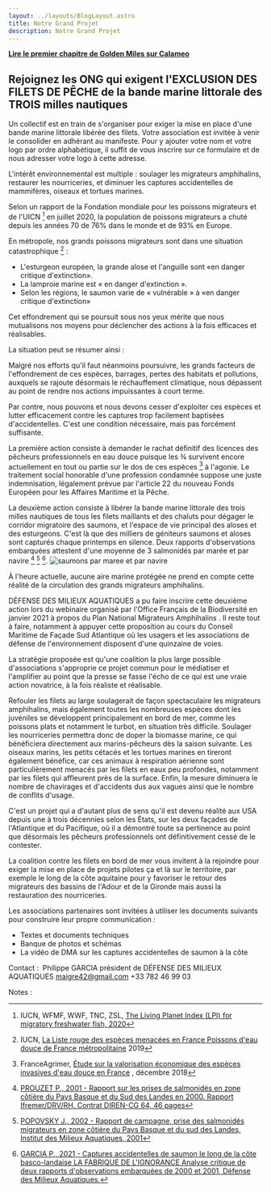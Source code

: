 ```yaml
---
layout: ../layouts/BlogLayout.astro
title: Notre Grand Projet
description: Notre Grand Projet
---
```


**[Lire le premier chapitre de Golden Miles sur Calameo](https://www.calameo.com/read/00751452419cabfa06623)**


## Rejoignez les ONG qui exigent l'EXCLUSION DES FILETS DE PÊCHE de la bande marine littorale des TROIS milles nautiques  
  

Un collectif est en train de s'organiser pour exiger la mise en place d'une bande marine littorale libérée des filets. Votre association est invitée à venir le consolider en adhérant au manifeste. Pour y ajouter votre nom et votre logo par ordre alphabétique, il suffit de vous inscrire sur ce formulaire et de nous adresser votre logo à cette adresse.

L'intérêt environnemental est multiple : soulager les migrateurs amphihalins, restaurer les nourriceries, et diminuer les captures accidentelles de mammifères, oiseaux et tortues marines.

Selon un rapport de la Fondation mondiale pour les poissons migrateurs et de l'UICN [^1] en juillet 2020, la population de poissons migrateurs a chuté depuis les années 70 de 76% dans le monde et de 93% en Europe.

En métropole, nos grands poissons migrateurs sont dans une situation catastrophique [^2] :

- L'esturgeon européen, la grande alose et l'anguille sont «en danger critique d'extinction».
- La lamproie marine est « en danger d'extinction ».
- Selon les régions, le saumon varie de « vulnérable » à «en danger critique d'extinction»

Cet effondrement qui se poursuit sous nos yeux mérite que nous mutualisons nos moyens pour déclencher des actions à la fois efficaces et réalisables.

La situation peut se résumer ainsi :

Malgré nos efforts qu'il faut néanmoins poursuivre, les grands facteurs de l'effondrement de ces espèces, barrages, pertes des habitats et pollutions, auxquels se rajoute désormais le réchauffement climatique, nous dépassent au point de rendre nos actions impuissantes à court terme.

Par contre, nous pouvons et nous devons cesser d'exploiter ces espèces et lutter efficacement contre les captures trop facilement baptisées d'accidentelles. C'est une condition nécessaire, mais pas forcément suffisante.

La première action consiste à demander le rachat définitif des licences des pêcheurs professionnels en eau douce puisque les ¾ survivent encore actuellement en tout ou partie sur le dos de ces espèces [^3] à l'agonie. Le traitement social honorable d'une profession condamnée suppose une juste indemnisation, légalement prévue par l'article 22 du nouveau Fonds Européen pour les Affaires Maritime et la Pêche.

La deuxième action consiste à libérer la bande marine littorale des trois milles nautiques de tous les filets maillants et des chaluts pour dégager le corridor migratoire des saumons, et l'espace de vie principal des aloses et des esturgeons. C'est là que des milliers de géniteurs saumons et aloses sont capturés chaque printemps en silence. Deux rapports d'observations embarquées attestent d'une moyenne de 3 salmonidés par marée et par navire [^4] [^5] [^6].
![saumons par maree et par navire ](/3_SAUMONS_PAR_MAREE_PAR_NAVIRE.jpg)

À l'heure actuelle, aucune aire marine protégée ne prend en compte cette réalité de la circulation des grands migrateurs amphihalins.

DÉFENSE DES MILIEUX AQUATIQUES a pu faire inscrire cette deuxième action lors du webinaire organisé par l'Office Français de la Biodiversité en janvier 2021 à propos du Plan National Migrateurs Amphihalins . Il reste tout à faire, notamment à appuyer cette proposition au cours du Conseil Maritime de Façade Sud Atlantique où les usagers et les associations de défense de l'environnement disposent d'une quinzaine de voies.

La stratégie proposée est qu'une coalition la plus large possible d'associations s'approprie ce projet commun pour le médiatiser et l'amplifier au point que la presse se fasse l'écho de ce qui est une vraie action novatrice, à la fois réaliste et réalisable.

Refouler les filets au large soulagerait de façon spectaculaire les migrateurs amphihalins, mais également toutes les nombreuses espèces dont les juvéniles se développent principalement en bord de mer, comme les poissons plats et notamment le turbot, en situation très difficile. Soulager les nourriceries permettra donc de doper la biomasse marine, ce qui bénéficiera directement aux marins-pêcheurs dès la saison suivante. Les oiseaux marins, les petits cétacés et les tortues marines en tireront également bénéfice, car ces animaux à respiration aérienne sont particulièrement menacés par les filets en eaux peu profondes, notamment par les filets qui affleurent près de la surface. Enfin, la mesure diminuera le nombre de chavirages et d'accidents dus aux vagues ainsi que le nombre de conflits d'usage.

C'est un projet qui a d'autant plus de sens qu'il est devenu réalité aux USA depuis une à trois décennies selon les États, sur les deux façades de l'Atlantique et du Pacifique, où il a démontré toute sa pertinence au point que désormais les pêcheurs professionnels ont définitivement cessé de le contester.

La coalition contre les filets en bord de mer vous invitent à la rejoindre pour exiger la mise en place de projets pilotes ça et là sur le territoire, par exemple le long de la côte aquitaine pour y favoriser le retour des migrateurs des bassins de l'Adour et de la Gironde mais aussi la restauration des nourriceries.

Les associations partenaires sont invitées à utiliser les documents suivants pour construire leur propre communication :

*   Textes et documents techniques
*   Banque de photos et schémas
*   La vidéo de DMA sur les captures accidentelles de saumon à la côte

Contact : ​ Philippe GARCIA président de DÉFENSE DES MILIEUX AQUATIQUES maigre42@gmail.com +33 782 46 99 03 ​

Notes :

[^1]: IUCN, WFMF, WWF, TNC, ZSL, [The Living Planet Index (LPI) for migratory freshwater fish, 2020](https://wwfeu.awsassets.panda.org/downloads/lpi_migratory_freshwater_fish_low_min.pdf)
[^2]: IUCN, [La Liste rouge des espèces menacées en France Poissons d'eau douce de France métropolitaine](https://uicn.fr/wp-content/uploads/2019/08/liste-rouge-poissons-d-eau-douce-de-france-metropolitaine.pdf) 2019
[^3]: FranceAgrimer, [Étude sur la valorisation économique des espèces invasives d'eau douce en France](https://www.franceagrimer.fr/fam/content/download/59225/document/ETU-MER-ESPECES-INVASIVES-EAU-DOUCE-2017.pdf?version=4) , décembre 2018
[^4]: [PROUZET P., 2001 - Rapport sur les prises de salmonidés en zone côtière du Pays Basque et du Sud des Landes en 2000. Rapport Ifremer/DRV/RH. Contrat DIREN-CG 64, 46 pages](/1_SAUMON_COTE_64-40_2000_VIERGE.pdf)
[^5]: [POPOVSKY J., 2002 - Rapport de campagne, prise des salmonidés migrateurs en zone côtière du Pays Basque et du sud des Landes, Institut des Milieux Aquatiques, 2001](/2_RAPPORT_POPOVSKY_captures_2001_REDUIT.pdf)
[^6]: [GARCIA P., 2021 - Captures accidentelles de saumon le long de la côte basco-landaise LA FABRIQUE DE L'IGNORANCE Analyse critique de deux rapports d'observations embarquées de 2000 et 2001, Défense des Milieux Aquatiques.](/CRITIQUE_RAPPORTS_SAUMON_OBSERVATIONS_EMBARQUEES_2000_2001.pdf)